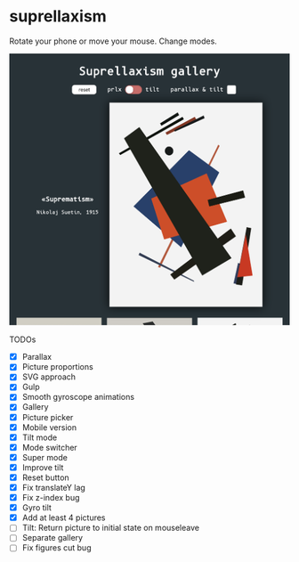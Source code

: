 # suprellaxism

Rotate your phone or move your mouse. Change modes.

![Preview](./src/previews/preview.png)

TODOs
- [x] Parallax
- [x] Picture proportions
- [x] SVG approach
- [x] Gulp
- [x] Smooth gyroscope animations
- [x] Gallery
- [x] Picture picker
- [x] Mobile version
- [x] Tilt mode
- [x] Mode switcher
- [x] Super mode
- [x] Improve tilt
- [x] Reset button
- [x] Fix translateY lag
- [x] Fix z-index bug
- [x] Gyro tilt
- [x] Add at least 4 pictures
- [ ] Tilt: Return picture to initial state on mouseleave
- [ ] Separate gallery
- [ ] Fix figures cut bug
